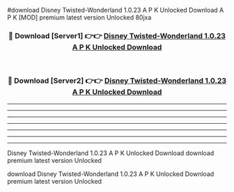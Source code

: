 #download Disney Twisted-Wonderland 1.0.23 A P K Unlocked Download A P K [MOD] premium latest version Unlocked 80jxa 



<div align="center">
<h3>🔴 Download [Server1] 👉👉 <a href="https://apkdownload-94cd0.web.app/">Disney Twisted-Wonderland 1.0.23 A P K Unlocked Download</a></h3><br>

<h3>🔴 Download [Server2] 👉👉 <a href="https://apkdownload-94cd0.web.app/">Disney Twisted-Wonderland 1.0.23 A P K Unlocked Download</a></h3>
</div>





----------------------------------------------------------

----------------------------------------------------------

----------------------------------------------------------

----------------------------------------------------------

----------------------------------------------------------

----------------------------------------------------------

----------------------------------------------------------

Disney Twisted-Wonderland 1.0.23 A P K Unlocked Download download premium latest version Unlocked

download Disney Twisted-Wonderland 1.0.23 A P K Unlocked Download premium latest version Unlocked
